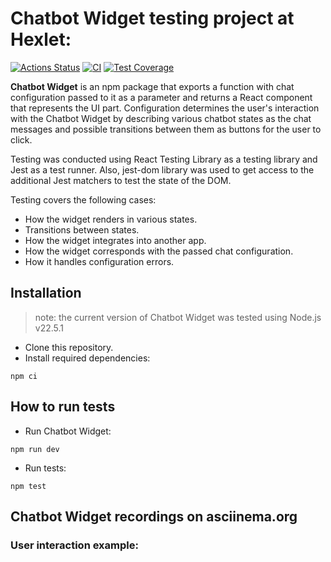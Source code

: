 # Chatbot Widget testing project at Hexlet:
[![Actions Status](https://github.com/EkaterinaMavliutova/qa-auto-engineer-javascript-project-89/actions/workflows/hexlet-check.yml/badge.svg)](https://github.com/EkaterinaMavliutova/qa-auto-engineer-javascript-project-89/actions) [![CI](https://github.com/EkaterinaMavliutova/qa-auto-engineer-javascript-project-89/actions/workflows/ci.yml/badge.svg?branch=main&event=push)](https://github.com/EkaterinaMavliutova/qa-auto-engineer-javascript-project-89/actions/workflows/ci.yml) [![Test Coverage](https://api.codeclimate.com/v1/badges/6021cbabef1ba9e8af5c/test_coverage)](https://codeclimate.com/github/EkaterinaMavliutova/qa-auto-engineer-javascript-project-89/test_coverage)

**Chatbot Widget** is an npm package that exports a function with chat configuration passed to it as a parameter and returns a React component that represents the UI part. Configuration determines the user's interaction with the Chatbot Widget by describing various chatbot states as the chat messages and possible transitions between them as buttons for the user to click.

Testing was conducted using React Testing Library as a testing library and Jest as a test runner. Also, jest-dom library was used to get access to the additional Jest matchers to test the state of the DOM.

Testing covers the following cases:
* How the widget renders in various states.
* Transitions between states.
* How the widget integrates into another app.
* How the widget corresponds with the passed chat configuration.
* How it handles configuration errors.

## Installation
>note: the current version of Chatbot Widget was tested using Node.js v22.5.1
* Clone this repository.
* Install required dependencies:
```
npm ci
```

## How to run tests
* Run Chatbot Widget:
```
npm run dev
```
* Run tests:
```
npm test
```

## Chatbot Widget recordings on asciinema.org
### User interaction example:
